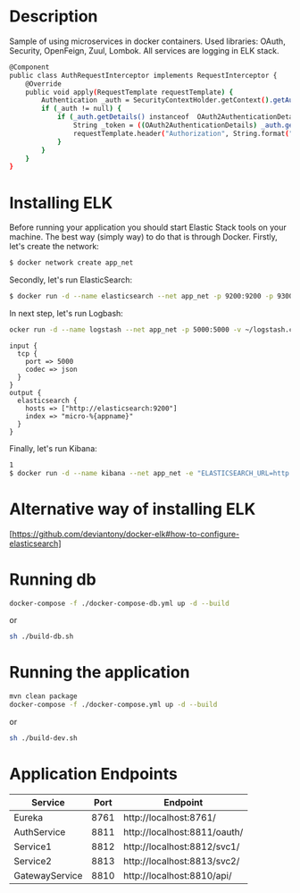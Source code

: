 # Description

Sample of using microservices in docker containers. Used libraries: OAuth, Security, OpenFeign, Zuul, Lombok.
All services are logging in ELK stack.

```sh
@Component
public class AuthRequestInterceptor implements RequestInterceptor {
    @Override
    public void apply(RequestTemplate requestTemplate) {
        Authentication _auth = SecurityContextHolder.getContext().getAuthentication();
        if (_auth != null) {
            if (_auth.getDetails() instanceof  OAuth2AuthenticationDetails) {
                String _token = ((OAuth2AuthenticationDetails) _auth.getDetails()).getTokenValue();
                requestTemplate.header("Authorization", String.format("Bearer %s", _token));
            }
        }
    }
}
```

# Installing ELK

Before running your application you should start Elastic Stack tools on your machine.
The best way (simply way) to do that is through Docker.
Firstly, let's create the network:
```sh
$ docker network create app_net
```

Secondly, let's run ElasticSearch:
```sh
$ docker run -d --name elasticsearch --net app_net -p 9200:9200 -p 9300:9300 -e "discovery.type=single-node" elasticsearch:latest
```

In next step, let's run Logbash:
```sh
ocker run -d --name logstash --net app_net -p 5000:5000 -v ~/logstash.conf:/usr/share/logstash/pipeline/logstash.conf docker.elastic.co/logstash/logstash:latest
```

```
input {
  tcp {
    port => 5000
    codec => json
  }
}
output {
  elasticsearch {
    hosts => ["http://elasticsearch:9200"]
    index => "micro-%{appname}"
  }
}
```

Finally, let's run Kibana:
```sh
1
$ docker run -d --name kibana --net app_net -e "ELASTICSEARCH_URL=http://elasticsearch:9200" -p 5601:5601 docker.elastic.co/kibana/kibana:latest
```

# Alternative way of installing ELK

[https://github.com/deviantony/docker-elk#how-to-configure-elasticsearch]

# Running db

```sh
docker-compose -f ./docker-compose-db.yml up -d --build
```
or

```sh
sh ./build-db.sh
```

# Running the application

```sh
mvn clean package
docker-compose -f ./docker-compose.yml up -d --build
```

or

```sh
sh ./build-dev.sh
```

# Application Endpoints

| Service | Port | Endpoint |
| ------ | ------ | ------ |
| Eureka | 8761 | http://localhost:8761/<resource>
| AuthService | 8811 | http://localhost:8811/oauth/<resource>
| Service1 | 8812 | http://localhost:8812/svc1/<resource>
| Service2 | 8813 | http://localhost:8813/svc2/<resource>
| GatewayService | 8810 | http://localhost:8810/api/<resource>




